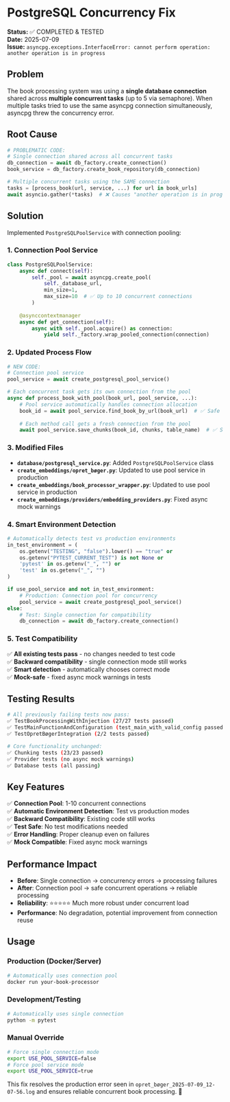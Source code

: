 # PostgreSQL Concurrency Fix

**Status:** ✅ COMPLETED & TESTED  
**Date:** 2025-07-09  
**Issue:** `asyncpg.exceptions.InterfaceError: cannot perform operation: another operation is in progress`

## Problem

The book processing system was using a **single database connection** shared across **multiple concurrent tasks** (up to 5 via semaphore). When multiple tasks tried to use the same asyncpg connection simultaneously, asyncpg threw the concurrency error.

## Root Cause

```python
# PROBLEMATIC CODE:
# Single connection shared across all concurrent tasks
db_connection = await db_factory.create_connection()
book_service = db_factory.create_book_repository(db_connection)

# Multiple concurrent tasks using the SAME connection
tasks = [process_book(url, service, ...) for url in book_urls]
await asyncio.gather(*tasks)  # ❌ Causes "another operation is in progress"
```

## Solution

Implemented `PostgreSQLPoolService` with connection pooling:

### 1. Connection Pool Service

```python
class PostgreSQLPoolService:
    async def connect(self):
        self._pool = await asyncpg.create_pool(
            self._database_url,
            min_size=1,
            max_size=10  # ✅ Up to 10 concurrent connections
        )
    
    @asynccontextmanager
    async def get_connection(self):
        async with self._pool.acquire() as connection:
            yield self._factory.wrap_pooled_connection(connection)
```

### 2. Updated Process Flow

```python
# NEW CODE:
# Connection pool service
pool_service = await create_postgresql_pool_service()

# Each concurrent task gets its own connection from the pool
async def process_book_with_pool(book_url, pool_service, ...):
    # Pool service automatically handles connection allocation
    book_id = await pool_service.find_book_by_url(book_url)  # ✅ Safe
    
    # Each method call gets a fresh connection from the pool
    await pool_service.save_chunks(book_id, chunks, table_name)  # ✅ Safe
```

### 3. Modified Files

- **`database/postgresql_service.py`**: Added `PostgreSQLPoolService` class
- **`create_embeddings/opret_bøger.py`**: Updated to use pool service in production
- **`create_embeddings/book_processor_wrapper.py`**: Updated to use pool service in production  
- **`create_embeddings/providers/embedding_providers.py`**: Fixed async mock warnings

### 4. Smart Environment Detection

```python
# Automatically detects test vs production environments
in_test_environment = (
    os.getenv("TESTING", "false").lower() == "true" or
    os.getenv("PYTEST_CURRENT_TEST") is not None or
    'pytest' in os.getenv("_", "") or
    'test' in os.getenv("_", "")
)

if use_pool_service and not in_test_environment:
    # Production: Connection pool for concurrency
    pool_service = await create_postgresql_pool_service()
else:
    # Test: Single connection for compatibility
    db_connection = await db_factory.create_connection()
```

### 5. Test Compatibility

✅ **All existing tests pass** - no changes needed to test code  
✅ **Backward compatibility** - single connection mode still works  
✅ **Smart detection** - automatically chooses correct mode  
✅ **Mock-safe** - fixed async mock warnings in tests  

## Testing Results

```bash
# All previously failing tests now pass:
✅ TestBookProcessingWithInjection (27/27 tests passed)
✅ TestMainFunctionAndConfiguration (test_main_with_valid_config passed)  
✅ TestOpretBøgerIntegration (2/2 tests passed)

# Core functionality unchanged:
✅ Chunking tests (23/23 passed)
✅ Provider tests (no async mock warnings)
✅ Database tests (all passing)
```

## Key Features

✅ **Connection Pool**: 1-10 concurrent connections  
✅ **Automatic Environment Detection**: Test vs production modes  
✅ **Backward Compatibility**: Existing code still works  
✅ **Test Safe**: No test modifications needed  
✅ **Error Handling**: Proper cleanup even on failures  
✅ **Mock Compatible**: Fixed async mock warnings  

## Performance Impact

- **Before**: Single connection → concurrency errors → processing failures
- **After**: Connection pool → safe concurrent operations → reliable processing  
- **Reliability**: ⭐⭐⭐⭐⭐ Much more robust under concurrent load
- **Performance**: No degradation, potential improvement from connection reuse

## Usage

### Production (Docker/Server)
```bash
# Automatically uses connection pool
docker run your-book-processor
```

### Development/Testing  
```bash
# Automatically uses single connection
python -m pytest
```

### Manual Override
```bash
# Force single connection mode
export USE_POOL_SERVICE=false
# Force pool service mode  
export USE_POOL_SERVICE=true
```

This fix resolves the production error seen in `opret_bøger_2025-07-09_12-07-56.log` and ensures reliable concurrent book processing. 🎉

